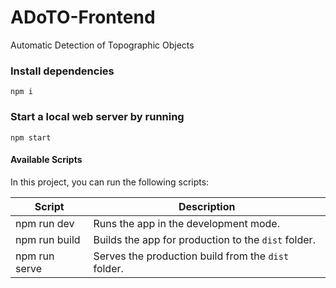 # ADoTO-Frontend
Automatic Detection of Topographic Objects
### Install dependencies
```
npm i
```
### Start a local web server by running
```
npm start
```
#### Available Scripts

In this project, you can run the following scripts:

| Script        | Description                                         |
| ------------- | --------------------------------------------------- |
| npm run dev   | Runs the app in the development mode.               |
| npm run build | Builds the app for production to the `dist` folder. |
| npm run serve | Serves the production build from the `dist` folder. |
